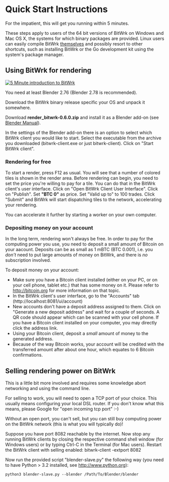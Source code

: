 Quick Start Instructions
========================
For the impatient, this will get you running within 5 minutes.

These steps apply to users of the 64 bit versions of BitWrk on Windows and Mac OS X, the
systems for which binary packages are provided. Linux users can easily compile BitWrk
[themselves](COMPILING.md) and possibly resort to other shortcuts, such as installing
BitWrk or the Go development kit using the system's package manager.

Using BitWrk for rendering 
--------------------------
[![5 Minute introduction to BitWrk](https://img.youtube.com/vi/KmwcxwhIRr0/0.jpg)](https://www.youtube.com/watch?v=KmwcxwhIRr0)

You need at least Blender 2.76 (Blender 2.78 is recommended).

Download the BitWrk binary release specific your OS and unpack it somewhere.

Download **render_bitwrk-0.6.0.zip** and install it as a Blender add-on (see [Blender Manual](https://docs.blender.org/manual/en/dev/preferences/addons.html)).

In the settings of the Blender add-on there is an option to select which BitWrk client you would like to start. Select the executable from the archive you downloaded (bitwrk-client.exe or just bitwrk-client). Click on "Start BitWrk client".

### Rendering for free
To start a render, press F12 as usual. You will see that a number of colored tiles is shown in the render area. Before rendering can begin, you need to set the price you're willing to pay for a tile. You can do that in the BitWrk client's user interface. Click on "Open BitWrk Client User Interface". Click on "Publish". Set **"BTC 0"** as price. Set "Valid up to" to 100 trades. Click "Submit" and BitWrk will start dispatching tiles to the network, accelerating your rendering.

You can accelerate it further by starting a worker on your own computer. 

### Depositing money on your account
In the long term, rendering won't always be free. In order to pay for the computing power you
use, you need to deposit a small amount of Bitcoin on your aacount. Deposits can be as small
as 1 mBTC (BTC 0.001), i.e. you *don't* need to put large amounts of money on BitWrk, and
there is *no* subscription involved.

To deposit money on your account:
- Make sure you have a Bitcoin client installed (either on your PC, or on your cell phone, tablet
  etc.) that has some money on it. Please refer to http://bitcoin.org for more information on that
  topic.
- In the BitWrk client's user interface, go to the "Accounts" tab (http://localhost:8081/ui/account)
- New accounts don't have a deposit address assigned to them. Click on "Generate a new deposit address"
  and wait for a couple of seconds. A QR code should appear which can be scanned with your cell phone.
  If you have a Bitcoin client installed on your computer, you may directly click the address link.
- Using your Bitcoin client, deposit a *small* amount of money to the generated address.
- Because of the way Bitcoin works, your account will be credited with the transferred amount after
  about one hour, which equates to 6 Bitcoin confirmations.


Selling rendering power on BitWrk
---------------------------------
This is a little bit more involved and requires some knowledge abort networking and using
the command line.

For selling to work, you will need to open a TCP port of your choice. This
usually means configuring your local DSL router. If you don't know what this
means, please Google for "open incoming tcp port" :-)

Without an open port, you can't sell, but you can still buy computing power on
the BitWrk network (this is what you will typically do)!

Suppose you have port 8082 reachable by the internet. Now stop any running BitWrk
clients by closing the respective command shell window (for Windows users) or by
typing Ctrl-C in the Terminal (for Mac users). Restart the BitWrk client with
selling enabled:
    bitwrk-client -extport 8082

Now run the provided script "blender-slave.py" the following way (you need to have Python > 3.2 installed, see
http://www.python.org):

    python3 blender-slave.py --blender /Path/To/Blender/blender
